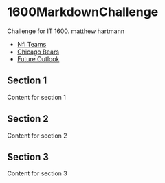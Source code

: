 # 1600MarkdownChallenge
Challenge for IT 1600. matthew hartmann

- [Nfl Teams](NFL.md)
- [Chicago Bears](Bears.md)
- [Future Outlook](#section-3)

## Section 1
Content for section 1

## Section 2
Content for section 2

## Section 3
Content for section 3

